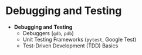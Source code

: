 # Debugging and Testing

- **Debugging and Testing**
  - Debuggers (`gdb`, `pdb`)
  - Unit Testing Frameworks (`pytest`, Google Test)
  - Test-Driven Development (TDD) Basics 
